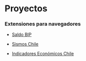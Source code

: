 # Proyectos

### Extensiones para navegadores

- [Saldo BIP][1]

[1]: https://github.com/chupalla/Proyectos/tree/master/Saldo%20BIP

- [Sismos Chile][2]

[2]: https://github.com/chupalla/Proyectos/tree/master/Sismos%20Chile

- [Indicadores Económicos Chile][3]

[3]: https://github.com/chupalla/Proyectos/tree/master/Indicadores
